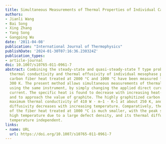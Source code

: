 ```yaml
---
title: Simultaneous Measurements of Thermal Properties of Individual Carbon Fibers
authors:
- Jianli Wang
- Bai Song
- Xing Zhang
- Yang Song
- Gangping Wu
date: '2011-04-08'
publication: "International Journal of Thermophysics"
publishDate: '2024-01-30T07:16:36.230324Z'
publication_types:
- article-journal
doi: 10.1007/s10765-011-0961-7
abstract: Combining the steady-state and quasi-steady-state T type probes, the longitudinal
  thermal conductivity and thermal effusivity of individual mesophase pitch-based
  carbon fiber heat treated at 2800 °C and 1000 °C have been measured from 100 K to
  300 K. The present method allows simultaneous measurements of thermal properties
  using the same instrument, by simply changing the applied direct current to alternating
  current. The specific heat is found to decrease with increasing heat-treatment temperature
  and to approach the value of graphite. The highly graphitized carbon fiber has a
  maximum thermal conductivity of 410 W · m−1 · K−1 at about 250 K, and its thermal
  diffusivity decreases with increasing temperature. Comparatively, the thermal conductivity
  of the fiber heat treated at 1000 °C is much smaller, with the peak shifting to
  high temperature due to a large defect density, and its thermal diffusivity is nearly
  temperature independent.
links:
- name: URL
  url: https://doi.org/10.1007/s10765-011-0961-7
---
```

